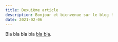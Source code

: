 ```yaml
---
title: Dexuième article
description: Bonjour et bienvenue sur le blog !
date: 2021-02-06
---
```


Bla bla bla bla [bla bla](#).